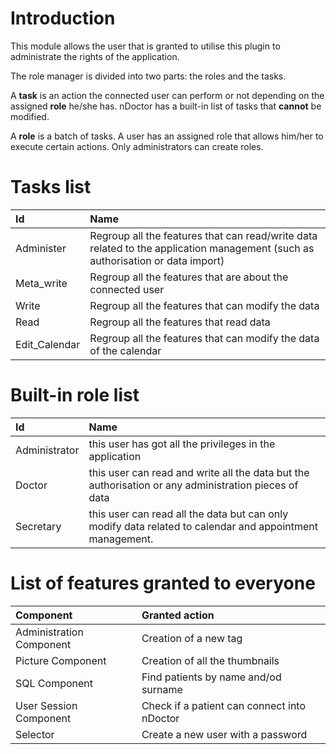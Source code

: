 # Introduction #
This module allows the user that is granted to utilise this plugin to administrate the rights of the application.

The role manager is divided into two parts: the roles and the tasks.

A **task** is an action the connected user can perform or not depending on the assigned **role** he/she has. nDoctor has a built-in list of tasks that **cannot** be modified.

A **role** is a batch of tasks. A user has an assigned role that allows him/her to execute certain actions. Only administrators can create roles.

# Tasks list #
| **Id**             | **Name**                                   |
|:-------------------|:-------------------------------------------|
| Administer       | Regroup all the features that can read/write data related to the application management (such as authorisation or data import)            |
| Meta\_write       | Regroup all the features that are about the connected user           |
| Write            | Regroup all the features that can modify the data              |
| Read             | Regroup all the features that read data              |
| Edit\_Calendar   | Regroup all the features that can modify the data of the calendar                  |

# Built-in role list #
| **Id**             | **Name**                                   |
|:-------------------|:-------------------------------------------|
| Administrator    | this user has got all the privileges in the application            |
| Doctor           | this user can read and write all the data but the authorisation or any administration pieces of data       |
| Secretary        | this user can read all the data but can only modify data related to calendar and appointment management.               |

# List of features granted to everyone #

| **Component**              | **Granted action**                            |
|:---------------------------|:----------------------------------------------|
| Administration Component | Creation of a new tag                       |
| Picture Component        | Creation of all the thumbnails              |
| SQL Component            | Find patients by name and/od surname        |
| User Session Component   | Check if a patient can connect into nDoctor |
| Selector                 | Create a new user with a password           |